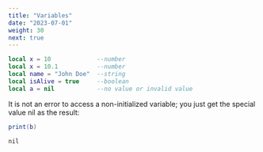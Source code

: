 ```yaml
---
title: "Variables"
date: "2023-07-01"
weight: 30
next: true
---
```


```lua
local x = 10             --number
local x = 10.1           --number
local name = "John Doe"  --string
local isAlive = true     --boolean
local a = nil            --no value or invalid value
```

It is not an error to access a non-initialized variable; you just get the special value nil as the result:

```lua
print(b)
```

```console {.output}
nil
```
